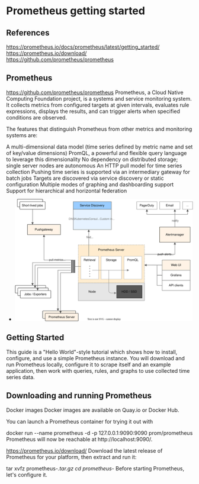 # Prometheus getting started

## References

https://prometheus.io/docs/prometheus/latest/getting_started/
https://prometheus.io/download/
https://github.com/prometheus/prometheus

## Prometheus

https://github.com/prometheus/prometheus
Prometheus, a Cloud Native Computing Foundation project, is a systems and service monitoring system. It collects metrics from configured targets at given intervals, evaluates rule expressions, displays the results, and can trigger alerts when specified conditions are observed.

The features that distinguish Prometheus from other metrics and monitoring systems are:

A multi-dimensional data model (time series defined by metric name and set of key/value dimensions)
PromQL, a powerful and flexible query language to leverage this dimensionality
No dependency on distributed storage; single server nodes are autonomous
An HTTP pull model for time series collection
Pushing time series is supported via an intermediary gateway for batch jobs
Targets are discovered via service discovery or static configuration
Multiple modes of graphing and dashboarding support
Support for hierarchical and horizontal federation

- **![Architecture Overview](https://github.com/prometheus/prometheus/blob/main/documentation/images/architecture.svg)**

## Getting Started

This guide is a "Hello World"-style tutorial which shows how to install, configure, and use a simple Prometheus instance. You will download and run Prometheus locally, configure it to scrape itself and an example application, then work with queries, rules, and graphs to use collected time series data.

## Downloading and running Prometheus

Docker images
Docker images are available on Quay.io or Docker Hub.

You can launch a Prometheus container for trying it out with

docker run --name prometheus -d -p 127.0.0.1:9090:9090 prom/prometheus
Prometheus will now be reachable at http://localhost:9090/.

https://prometheus.io/download/
Download the latest release of Prometheus for your platform, then extract and run it:

tar xvfz prometheus-*.tar.gz
cd prometheus-*
Before starting Prometheus, let's configure it.
